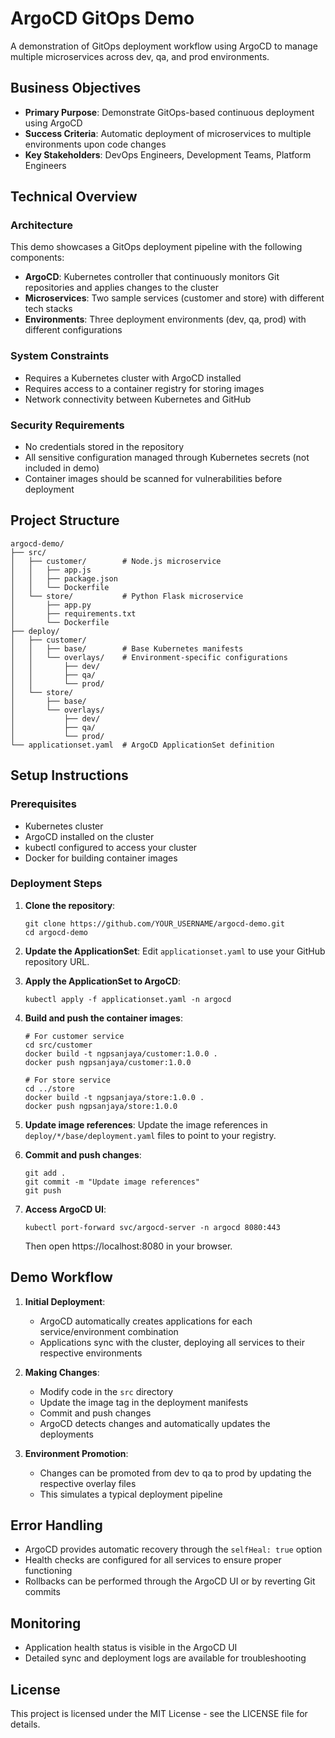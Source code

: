 # ArgoCD GitOps Demo

A demonstration of GitOps deployment workflow using ArgoCD to manage multiple microservices across dev, qa, and prod environments.

## Business Objectives

- **Primary Purpose**: Demonstrate GitOps-based continuous deployment using ArgoCD
- **Success Criteria**: Automatic deployment of microservices to multiple environments upon code changes
- **Key Stakeholders**: DevOps Engineers, Development Teams, Platform Engineers

## Technical Overview

### Architecture

This demo showcases a GitOps deployment pipeline with the following components:

- **ArgoCD**: Kubernetes controller that continuously monitors Git repositories and applies changes to the cluster
- **Microservices**: Two sample services (customer and store) with different tech stacks
- **Environments**: Three deployment environments (dev, qa, prod) with different configurations

### System Constraints

- Requires a Kubernetes cluster with ArgoCD installed
- Requires access to a container registry for storing images
- Network connectivity between Kubernetes and GitHub

### Security Requirements

- No credentials stored in the repository
- All sensitive configuration managed through Kubernetes secrets (not included in demo)
- Container images should be scanned for vulnerabilities before deployment

## Project Structure

```
argocd-demo/
├── src/
│   ├── customer/        # Node.js microservice
│   │   ├── app.js
│   │   ├── package.json
│   │   └── Dockerfile
│   └── store/           # Python Flask microservice
│       ├── app.py
│       ├── requirements.txt
│       └── Dockerfile
├── deploy/
│   ├── customer/
│   │   ├── base/        # Base Kubernetes manifests
│   │   └── overlays/    # Environment-specific configurations
│   │       ├── dev/
│   │       ├── qa/
│   │       └── prod/
│   └── store/
│       ├── base/
│       └── overlays/
│           ├── dev/
│           ├── qa/
│           └── prod/
└── applicationset.yaml  # ArgoCD ApplicationSet definition
```

## Setup Instructions

### Prerequisites

- Kubernetes cluster
- ArgoCD installed on the cluster
- kubectl configured to access your cluster
- Docker for building container images

### Deployment Steps

1. **Clone the repository**:
   ```
   git clone https://github.com/YOUR_USERNAME/argocd-demo.git
   cd argocd-demo
   ```

2. **Update the ApplicationSet**:
   Edit `applicationset.yaml` to use your GitHub repository URL.

3. **Apply the ApplicationSet to ArgoCD**:
   ```
   kubectl apply -f applicationset.yaml -n argocd
   ```

4. **Build and push the container images**:
   ```
   # For customer service
   cd src/customer
   docker build -t ngpsanjaya/customer:1.0.0 .
   docker push ngpsanjaya/customer:1.0.0
   
   # For store service
   cd ../store
   docker build -t ngpsanjaya/store:1.0.0 .
   docker push ngpsanjaya/store:1.0.0
   ```

5. **Update image references**:
   Update the image references in `deploy/*/base/deployment.yaml` files to point to your registry.

6. **Commit and push changes**:
   ```
   git add .
   git commit -m "Update image references"
   git push
   ```

7. **Access ArgoCD UI**:
   ```
   kubectl port-forward svc/argocd-server -n argocd 8080:443
   ```
   Then open https://localhost:8080 in your browser.

## Demo Workflow

1. **Initial Deployment**:
   - ArgoCD automatically creates applications for each service/environment combination
   - Applications sync with the cluster, deploying all services to their respective environments

2. **Making Changes**:
   - Modify code in the `src` directory
   - Update the image tag in the deployment manifests
   - Commit and push changes
   - ArgoCD detects changes and automatically updates the deployments

3. **Environment Promotion**:
   - Changes can be promoted from dev to qa to prod by updating the respective overlay files
   - This simulates a typical deployment pipeline

## Error Handling

- ArgoCD provides automatic recovery through the `selfHeal: true` option
- Health checks are configured for all services to ensure proper functioning
- Rollbacks can be performed through the ArgoCD UI or by reverting Git commits

## Monitoring

- Application health status is visible in the ArgoCD UI
- Detailed sync and deployment logs are available for troubleshooting

## License

This project is licensed under the MIT License - see the LICENSE file for details.
